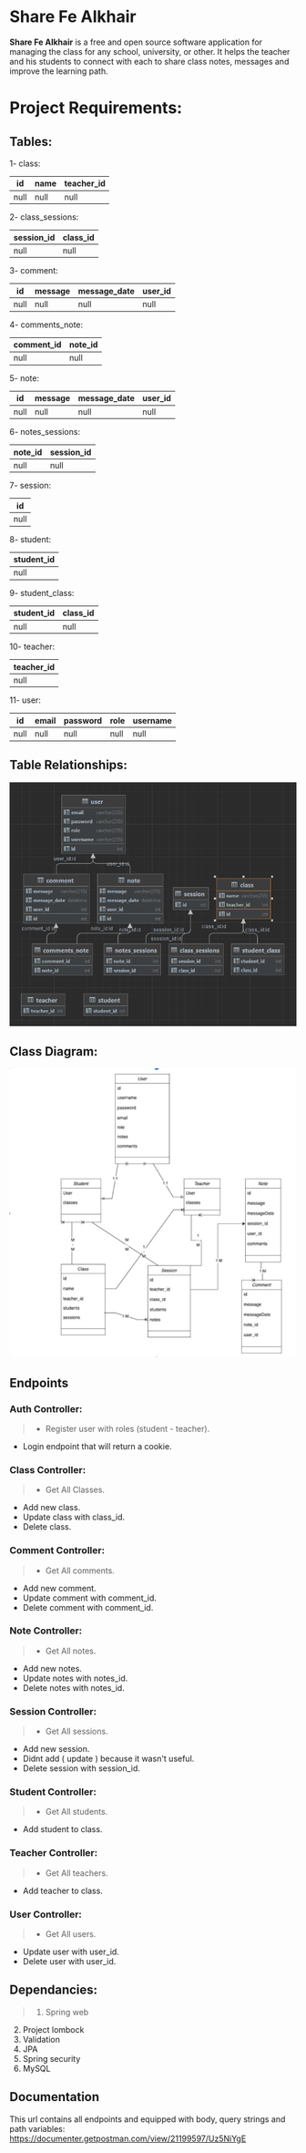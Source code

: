 # Share Fe Alkhair
**Share Fe Alkhair** is a free and open source software application for managing the class for any school, university, or other. It helps the teacher and his students to connect with each to share class notes, messages and improve the learning path.

# Project Requirements:

## Tables:

1- class:

| id  | name | teacher_id|
| ------------- | ------------- |------------- |
| null  | null | null|

2- class_sessions:

| session_id  | class_id |
| ------------- | ------------- |
| null  | null |

3- comment:

| id  | message | message_date|user_id|
| ------------- | ------------- |------------- |------------- |
| null  | null | null|null|

4- comments_note:

| comment_id  | note_id |
| ------------- | ------------- |
| null  | null |

5- note:

| id  | message | message_date|user_id|
| ------------- | ------------- |------------- |------------- |
| null  | null | null|null|

6- notes_sessions:

|  note_id | session_id |
| ------------- | ------------- |
| null  | null |

7- session:

| id  |
| ------------- |
| null  |



8- student:

| student_id  |
| ------------- |
| null  |

9- student_class:

|  student_id | class_id |
| ------------- | ------------- |
| null  | null |

10- teacher:

| teacher_id  |
| ------------- |
| null  |

11- user:

| id  | email | password| role| username|
| ------------- | ------------- |------------- |------------- |------------- |
| null  | null | null|null|null|

## Table Relationships:

![Table Relationship image](https://github.com/SalahAlsalman/ShareFeKhair/blob/master/src/main/resources/images/Table%20relationship.png?raw=true)

## Class Diagram:

![class diagram](https://github.com/SalahAlsalman/ShareFeKhair/blob/master/src/main/resources/images/Class%20Diagram.png?raw=true)


## Endpoints
### Auth Controller:
> - Register user with roles (student - teacher).
- Login endpoint that will return a cookie.

### **Class Controller**:
>- Get All Classes.
- Add new class.
- Update class with class_id.
- Delete class.

### **Comment Controller**:
>- Get All comments.
- Add new comment.
- Update comment with comment_id.
- Delete comment with comment_id.

### **Note Controller**:
>- Get All notes.
- Add new notes.
- Update notes with notes_id.
- Delete notes with notes_id.

### **Session Controller**:
>- Get All sessions.
- Add new session.
- Didnt add ( update ) because it wasn't useful.
- Delete session with session_id.

### **Student Controller**:
>- Get All students.
- Add student to class.

### **Teacher Controller**:
>- Get All teachers.
- Add teacher to class.

### **User Controller**:
>- Get All users.
- Update user with user_id.
- Delete user with user_id.

## Dependancies:
>1. Spring web
2. Project lombock
3. Validation
4. JPA
5. Spring security 
6. MySQL



## Documentation
This url contains all endpoints and equipped with body, query strings and path variables:
https://documenter.getpostman.com/view/21199597/Uz5NiYgE
